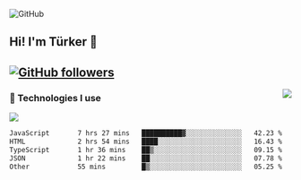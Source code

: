 ![GitHub](https://github.com/turkwr/turkwr/assets/63150613/e5462c44-ccab-48a0-8a33-9f1ea91ff35d)
<!-- ## Hi! I'm Türker 🖐️ -->
##  Hi! I'm Türker 👋
## [![GitHub followers](https://img.shields.io/github/followers/turkwr?color=333&label=Follow&logo=github&logoColor=fff&style=flat-square)](https://github.com/turkwr?tab=followers)
<a href="https://discord.com/users/162740870607536128">
 <img src="https://lanyard.cnrad.dev/api/162740870607536128?hideTimestamp=true&idleMessage=Just%20chillin'%20at%20the%20moment&bg=161a23&animated=true" align="right" />
</a>

### 🧠 Technologies I use
![](https://skillicons.dev/icons?i=js,ts,py,php,html,css,tailwind,bootstrap,nodejs,express,react,nextjs&theme=dark&perline=4)

<!--START_SECTION:waka-->

```txt
JavaScript       7 hrs 27 mins   ██████████▓░░░░░░░░░░░░░░   42.23 %
HTML             2 hrs 54 mins   ████░░░░░░░░░░░░░░░░░░░░░   16.43 %
TypeScript       1 hr 36 mins    ██▒░░░░░░░░░░░░░░░░░░░░░░   09.15 %
JSON             1 hr 22 mins    ██░░░░░░░░░░░░░░░░░░░░░░░   07.78 %
Other            55 mins         █▒░░░░░░░░░░░░░░░░░░░░░░░   05.25 %
```

<!--END_SECTION:waka-->
